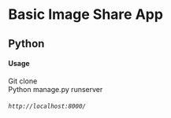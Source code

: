 # Basic Image Share App
## Python

#### Usage
 Git clone <br/>
 Python manage.py runserver

###### `http://localhost:8000/`

